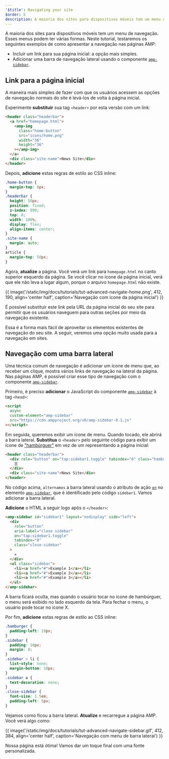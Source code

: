 ```yaml
---
'$title': Navigating your site
$order: 5
description: A maioria dos sites para dispositivos móveis tem um menu de navegação. Esses menus podem ter várias formas. Neste tutorial, testaremos os seguintes exemplos de ...
---
```


A maioria dos sites para dispositivos móveis tem um menu de navegação. Esses menus podem ter várias formas. Neste tutorial, testaremos os seguintes exemplos de como apresentar a navegação nas páginas AMP:

- Incluir um link para sua página inicial: a opção mais simples.
- Adicionar uma barra de navegação lateral usando o componente [`amp-sidebar`](../../../../documentation/components/reference/amp-sidebar.md).

## Link para a página inicial

A maneira mais simples de fazer com que os usuários acessem as opções de navegação normais do site é levá-los de volta à página inicial.

Experimente **substituir** sua tag `<header>` por esta versão com um link:

```html
<header class="headerbar">
  <a href="homepage.html">
    <amp-img
      class="home-button"
      src="icons/home.png"
      width="36"
      height="36"
    ></amp-img>
  </a>
  <div class="site-name">News Site</div>
</header>
```

Depois, **adicione** estas regras de estilo ao CSS inline:

```css
.home-button {
  margin-top: 8px;
}
.headerbar {
  height: 50px;
  position: fixed;
  z-index: 999;
  top: 0;
  width: 100%;
  display: flex;
  align-items: center;
}
.site-name {
  margin: auto;
}
article {
  margin-top: 50px;
}
```

Agora, **atualize** a página. Você verá um link para `homepage.html` no canto superior esquerdo da página. Se você clicar no ícone da página inicial, verá que ele não leva a lugar algum, porque o arquivo `homepage.html` não existe.

{{ image('/static/img/docs/tutorials/tut-advanced-navigate-home.png', 412, 190, align='center half', caption='Navegação com ícone da página inicial') }}

É possível substituir este link pela URL da página inicial do seu site para permitir que os usuários naveguem para outras seções por meio da navegação existente.

Essa é a forma mais fácil de aproveitar os elementos existentes de navegação do seu site. A seguir, veremos uma opção muito usada para a navegação em sites.

## Navegação com uma barra lateral

Uma técnica comum de navegação é adicionar um ícone de menu que, ao receber um clique, mostra vários links de navegação na lateral da página. Nas páginas AMP, é possível criar esse tipo de navegação com o componente [`amp-sidebar`](../../../../documentation/components/reference/amp-sidebar.md).

Primeiro, é preciso **adicionar** o JavaScript do componente [`amp-sidebar`](../../../../documentation/components/reference/amp-sidebar.md) à tag `<head>`:

```html
<script
  async
  custom-element="amp-sidebar"
  src="https://cdn.ampproject.org/v0/amp-sidebar-0.1.js"
></script>
```

Em seguida, queremos exibir um ícone de menu. Quando tocado, ele abrirá a barra lateral. **Substitua** o `<header>` pelo seguinte código para exibir um ícone de ["hambúrguer"](https://en.wikipedia.org/wiki/Hamburger_button) em vez de um representando a página inicial:

```html
<header class="headerbar">
  <div role="button" on="tap:sidebar1.toggle" tabindex="0" class="hamburger">
    ☰
  </div>
  <div class="site-name">News Site</div>
</header>
```

No código acima, `alternamos` a barra lateral usando o atributo de ação [`on`](https://github.com/ampproject/amphtml/blob/main/spec/amp-actions-and-events.md) no elemento [`amp-sidebar`](../../../../documentation/components/reference/amp-sidebar.md), que é identificado pelo código `sidebar1`. Vamos adicionar a barra lateral.

**Adicione** o HTML a seguir logo após o `</header>`:

```html
<amp-sidebar id="sidebar1" layout="nodisplay" side="left">
  <div
    role="button"
    aria-label="close sidebar"
    on="tap:sidebar1.toggle"
    tabindex="0"
    class="close-sidebar"
  >
    ✕
  </div>
  <ul class="sidebar">
    <li><a href="#">Example 1</a></li>
    <li><a href="#">Example 2</a></li>
    <li><a href="#">Example 3</a></li>
  </ul>
</amp-sidebar>
```

A barra ficará oculta, mas quando o usuário tocar no ícone de hambúrguer, o menu será exibido no lado esquerdo da tela. Para fechar o menu, o usuário pode tocar no ícone X.

Por fim, **adicione** estas regras de estilo ao CSS inline:

```css
.hamburger {
  padding-left: 10px;
}
.sidebar {
  padding: 10px;
  margin: 0;
}
.sidebar > li {
  list-style: none;
  margin-bottom: 10px;
}
.sidebar a {
  text-decoration: none;
}
.close-sidebar {
  font-size: 1.5em;
  padding-left: 5px;
}
```

Vejamos como ficou a barra lateral. **Atualize** e recarregue a página AMP. Você verá algo como:

{{ image('/static/img/docs/tutorials/tut-advanced-navigate-sidebar.gif', 412, 384, align='center half', caption='Navegação com menu de barra lateral') }}

Nossa página está ótima! Vamos dar um toque final com uma fonte personalizada.
